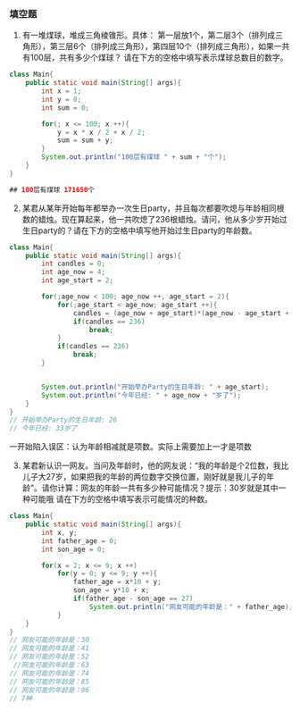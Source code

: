 ### 填空题

1.  有一堆煤球，堆成三角棱锥形。具体：
    第一层放1个，第二层3个（排列成三角形），第三层6个（排列成三角形），第四层10个（排列成三角形），如果一共有100层，共有多少个煤球？
    请在下方的空格中填写表示煤球总数目的数字。

```java
class Main{
	public static void main(String[] args){
		int x = 1;
		int y = 0;
		int sum = 0;

		for(; x <= 100; x ++){
			y = x * x / 2 + x / 2;
			sum = sum + y;
		}
		System.out.println("100层有煤球 " + sum + "个");
	}
}

## 100层有煤球 171650个
```



2.  某君从某年开始每年都举办一次生日party，并且每次都要吹熄与年龄相同根数的蜡烛。现在算起来，他一共吹熄了236根蜡烛。请问，他从多少岁开始过生日party的？请在下方的空格中填写他开始过生日party的年龄数。

```java
class Main{
	public static void main(String[] args){
		int candles = 0;
		int age_now = 4;  
		int age_start = 2;

		for(;age_now < 100; age_now ++, age_start = 2){
			for(;age_start < age_now; age_start ++){
				candles = (age_now + age_start)*(age_now - age_start + 1) / 2;
				if(candles == 236)
					break;
			}
			if(candles == 236)
				break;
		}


		System.out.println("开始举办Party的生日年龄: " + age_start);
		System.out.println("今年已经: " + age_now + "岁了");
	}
}
// 开始举办Party的生日年龄: 26
// 今年已经: 33岁了
```

一开始陷入误区：认为年龄相减就是项数。实际上需要加上一才是项数



3.  某君新认识一网友。当问及年龄时，他的网友说：“我的年龄是个2位数，我比儿子大27岁，如果把我的年龄的两位数字交换位置，刚好就是我儿子的年龄”。请你计算：网友的年龄一共有多少种可能情况？提示：30岁就是其中一种可能哦
    请在下方的空格中填写表示可能情况的种数。

```java
class Main{
	public static void main(String[] args){
		int x, y;
		int father_age = 0;
		int son_age = 0;

		for(x = 2; x <= 9; x ++)
			for(y = 0; y <= 9; y ++){
				father_age = x*10 + y;
				son_age = y*10 + x;
				if(father_age - son_age == 27)
					System.out.println("网友可能的年龄是：" + father_age);
			}
	}
}
// 网友可能的年龄是：30
// 网友可能的年龄是：41
// 网友可能的年龄是：52
 //网友可能的年龄是：63
// 网友可能的年龄是：74
// 网友可能的年龄是：85
// 网友可能的年龄是：96 
// 7种
```

